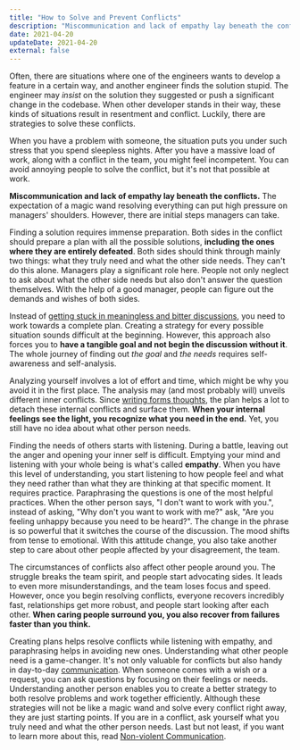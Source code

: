 ```yaml
---
title: "How to Solve and Prevent Conflicts"
description: "Miscommunication and lack of empathy lay beneath the conflicts. The expectation of a magic wand resolving everything can put high pressure on managers' shoulders. However, there are initial steps managers can take."
date: 2021-04-20
updateDate: 2021-04-20
external: false
---
```


Often, there are situations where one of the engineers wants to develop a feature in a certain way, and another engineer finds the solution stupid. The engineer may _insist_ on the solution they suggested or push a significant change in the codebase. When other developer stands in their way, these kinds of situations result in resentment and conflict. Luckily, there are strategies to solve these conflicts.

When you have a problem with someone, the situation puts you under such stress that you spend sleepless nights. After you have a massive load of work, along with a conflict in the team, you might feel incompetent. You can avoid annoying people to solve the conflict, but it's not that possible at work.

**Miscommunication and lack of empathy lay beneath the conflicts.** The expectation of a magic wand resolving everything can put high pressure on managers' shoulders. However, there are initial steps managers can take.

Finding a solution requires immense preparation. Both sides in the conflict should prepare a plan with all the possible solutions, **including the ones where they are entirely defeated**. Both sides should think through mainly two things: what they truly need and what the other side needs. They can't do this alone. Managers play a significant role here. People not only neglect to ask about what the other side needs but also don't answer the question themselves. With the help of a good manager, people can figure out the demands and wishes of both sides.

Instead of [getting stuck in meaningless and bitter discussions](/how-to-stop-endless-discussions/), you need to work towards a complete plan. Creating a strategy for every possible situation sounds difficult at the beginning. However, this approach also forces you to **have a tangible goal and not begin the discussion without it**. The whole journey of finding out _the goal_ and _the needs_ requires self-awareness and self-analysis.

Analyzing yourself involves a lot of effort and time, which might be why you avoid it in the first place. The analysis may (and most probably will) unveils different inner conflicts. Since [writing forms thoughts](/why-is-writing-important/), the plan helps a lot to detach these internal conflicts and surface them. **When your internal feelings see the light, you recognize what you need in the end.** Yet, you still have no idea about what other person needs.

Finding the needs of others starts with listening. During a battle, leaving out the anger and opening your inner self is difficult. Emptying your mind and listening with your whole being is what's called **empathy**. When you have this level of understanding, you start listening to how people feel and what they need rather than what they are thinking at that specific moment. It requires practice. Paraphrasing the questions is one of the most helpful practices. When the other person says, "I don't want to work with you.", instead of asking, "Why don't you want to work with me?" ask, "Are you feeling unhappy because you need to be heard?". The change in the phrase is so powerful that it switches the course of the discussion. The mood shifts from tense to emotional. With this attitude change, you also take another step to care about other people affected by your disagreement, the team.

The circumstances of conflicts also affect other people around you. The struggle breaks the team spirit, and people start advocating sides. It leads to even more misunderstandings, and the team loses focus and speed. However, once you begin resolving conflicts, everyone recovers incredibly fast, relationships get more robust, and people start looking after each other. **When caring people surround you, you also recover from failures faster than you think.**

Creating plans helps resolve conflicts while listening with empathy, and paraphrasing helps in avoiding new ones. Understanding what other people need is a game-changer. It's not only valuable for conflicts but also handy in day-to-day [communication](/books/high-productivity-and-clear-communication-in-different-cultures/). When someone comes with a wish or a request, you can ask questions by focusing on their feelings or needs. Understanding another person enables you to create a better strategy to both resolve problems and work together efficiently. Although these strategies will not be like a magic wand and solve every conflict right away, they are just starting points. If you are in a conflict, ask yourself what you truly need and what the other person needs. Last but not least, if you want to learn more about this, read [Non-violent Communication](https://www.nonviolentcommunication.com/product/nonviolent-communication-a-language-of-life-3rd-edition/).
